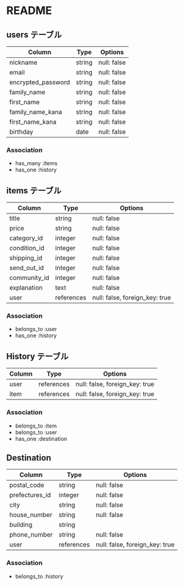 # README

## users テーブル

| Column             | Type   | Options     |
| ------------------ | ------ | ----------- |
| nickname           | string | null: false |
| email              | string | null: false |
| encrypted_password | string | null: false |
| family_name        | string | null: false |
| first_name         | string | null: false |
| family_name_kana   | string | null: false |
| first_name_kana    | string | null: false |
| birthday           | date   | null: false |

### Association

- has_many :items
- has_one :history

## items テーブル

| Column         | Type       | Options                        |
| -------------- | ---------- | ------------------------------ |
| title          | string     | null: false                    |
| price          | string     | null: false                    |
| category_id    | integer    | null: false                    |
| condition_id   | integer    | null: false                    |
| shipping_id    | integer    | null: false                    |
| send_out_id    | integer    | null: false                    |
| community_id   | integer    | null: false                    |
| explanation    | text       | null: false                    |
| user           | references | null: false, foreign_key: true |

### Association

- belongs_to :user
- has_one :history

## History テーブル

| Column | Type       | Options                        |
| ------ | ---------- | ------------------------------ |
| user   | references | null: false, foreign_key: true |
| item   | references | null: false, foreign_key: true |

### Association 

- belongs_to :item
- belongs_to :user
- has_one :destination

## Destination

| Column          | Type       | Options                        |
| --------------- | ---------- | ------------------------------ |
| postal_code     | string     | null: false                    |
| prefectures_id  | integer    | null: false                    |
| city            | string     | null: false                    |
| house_number    | string     | null: false                    |
| building        | string     |                                |
| phone_number    | string     | null: false                    |
| user            | references | null: false, foreign_key: true |

### Association

- belongs_to :history
